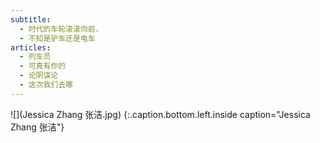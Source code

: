 ```yaml
---
subtitle:
  - 时代的车轮滚滚向前，
  - 不知是驴车还是电车
articles:
  - 列车员
  - 可真有你的
  - 论阴谋论
  - 这次我们去哪
---
```


![](Jessica Zhang 张洁.jpg)
{:.caption.bottom.left.inside caption="Jessica Zhang 张洁"}
